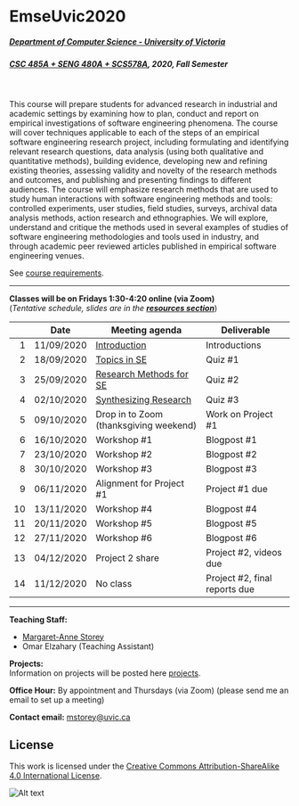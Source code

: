 # EmseUvic2020

##### [Department of Computer Science - University of Victoria](http://www.csc.uvic.ca/)
##### [CSC 485A + SENG 480A + SCS578A](https://heat.csc.uvic.ca/coview/course/2020091/CSC578A), 2020, Fall Semester
<br>

This course will prepare students for advanced research in industrial and academic settings by examining how to plan, conduct and report on empirical investigations of software engineering phenomena. The course will cover techniques applicable to each of the steps of an empirical software engineering research project, including formulating and identifying relevant research questions, data analysis (using both qualitative and quantitative methods), building evidence, developing new and refining existing theories, assessing validity and novelty of the research methods and outcomes, and publishing and presenting findings to different audiences. The course will emphasize research methods that are used to study human interactions with software engineering methods and tools: controlled experiments, user studies, field studies, surveys, archival data analysis methods, action research and ethnographies. We will explore, understand and critique the methods used in several examples of studies of software engineering methodologies and tools used in industry, and through academic peer reviewed articles published in empirical software engineering venues.​

See [course requirements](requirements.md).

---

**Classes will be on Fridays 1:30-4:20 online (via Zoom)**  
(*Tentative schedule, slides are in the [**resources section**](resources)*)


| | Date | Meeting agenda | Deliverable | 
| ---:| ---------- | -------------- | ------------- | 
| 1 | 11/09/2020 | [Introduction]()| Introductions | 
| 2 | 18/09/2020 | [Topics in SE]() | Quiz #1 | 
| 3 | 25/09/2020 | [Research Methods for SE]() | Quiz #2 | 
| 4 | 02/10/2020 | [Synthesizing Research]() | Quiz #3 | 
| 5 | 09/10/2020 | Drop in to Zoom (thanksgiving weekend) | Work on Project #1 |
| 6 | 16/10/2020 | Workshop #1 | Blogpost #1 |
| 7 | 23/10/2020 | Workshop #2 | Blogpost #2 |
| 8 | 30/10/2020 | Workshop #3 | Blogpost #3 |
| 9 | 06/11/2020 | Alignment for Project #1 | Project #1 due | 
| 10 | 13/11/2020 | Workshop #4 | Blogpost #4 |
| 11 | 20/11/2020 | Workshop #5 | Blogpost #5 |
| 12 | 27/11/2020 | Workshop #6 | Blogpost #6 |
| 13 | 04/12/2020 | Project 2 share | Project #2, videos due | 
| 14 | 11/12/2020 | No class | Project #2, final reports due | 

---

**Teaching Staff:**

- [Margaret-Anne Storey](https://margaretannestorey.com/)
- Omar Elzahary (Teaching Assistant)

**Projects:**  
Information on projects will be posted here [projects](projects.md).

**Office Hour:** By appointment and Thursdays (via Zoom) (please send me an email to set up a meeting) 

**Contact email:** [mstorey@uvic.ca](mailto:mstorey@uvic.ca)


## License
This work is licensed under the [Creative Commons Attribution-ShareAlike 4.0 International License](http://creativecommons.org/licenses/by-sa/4.0/).

![Alt text](https://i.creativecommons.org/l/by-sa/4.0/88x31.png "Creative Commons Attribution-ShareAlike 4.0 International License")

